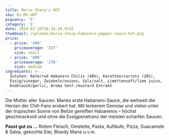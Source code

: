 ```yaml
---
title: Marie Sharp's HOT
sku: 01-MS-HOT
piquancy: '5'
category: '1'
date: 2018-02-16T16:34:39.913Z
thumbnail: /uploads/marie-sharp-habanero-pepper-sauce-hot.png
price:
  - price: '499'
    priceaverage: '337'
    size: small
  - price: '800'
    priceaverage: '270'
    size: medium
ingredients: >-
  Zutaten: Rote/red Habanero Chilis (40%), Karotten/carrots (28%),
  Essig/vinegar, Zwiebeln/onions, Salz/salt, Limettensaft/lime juice,
  Knoblauch/garlic, Aroma Senf-/mustard Extrakt
---
```

Die Mutter aller Saucen. Maries erste Habanero-Sauce, die weltweit die Herzen der Chili-Fans erobert hat. Mit leckerem Gemüse und vielen unter der tropischen Sonne von Belize gereiften Habaneros – höchst geschmackvoll und ohne die Essigpenetranz der meisten scharfen Saucen.

**Passt gut zu ...** Rotem Fleisch, Omelette, Pasta, Aufläufe, Pizza, Guacamole & Salsa, gekochte Eier, Bloody Marie u.v.m.
